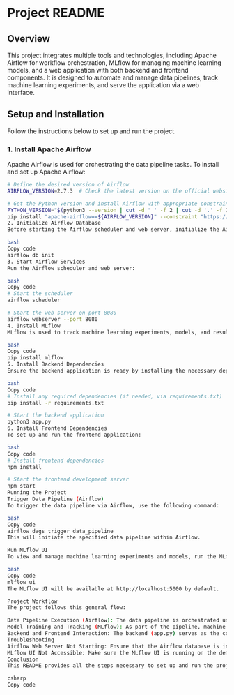 # Project README

## Overview

This project integrates multiple tools and technologies, including Apache Airflow for workflow orchestration, MLflow for managing machine learning models, and a web application with both backend and frontend components. It is designed to automate and manage data pipelines, track machine learning experiments, and serve the application via a web interface.

## Setup and Installation

Follow the instructions below to set up and run the project.

### 1. Install Apache Airflow

Apache Airflow is used for orchestrating the data pipeline tasks. To install and set up Apache Airflow:

```bash
# Define the desired version of Airflow
AIRFLOW_VERSION=2.7.3  # Check the latest version on the official website

# Get the Python version and install Airflow with appropriate constraints
PYTHON_VERSION="$(python3 --version | cut -d ' ' -f 2 | cut -d '.' -f 1-2)"
pip install "apache-airflow==${AIRFLOW_VERSION}" --constraint "https://raw.githubusercontent.com/apache/airflow/constraints-${AIRFLOW_VERSION}/constraints-${PYTHON_VERSION}.txt"
2. Initialize Airflow Database
Before starting the Airflow scheduler and web server, initialize the Airflow database:

bash
Copy code
airflow db init
3. Start Airflow Services
Run the Airflow scheduler and web server:

bash
Copy code
# Start the scheduler
airflow scheduler

# Start the web server on port 8080
airflow webserver --port 8080
4. Install MLflow
MLflow is used to track machine learning experiments, models, and results. To install MLflow, run:

bash
Copy code
pip install mlflow
5. Install Backend Dependencies
Ensure the backend application is ready by installing the necessary dependencies and running the server:

bash
Copy code
# Install any required dependencies (if needed, via requirements.txt)
pip install -r requirements.txt

# Start the backend application
python3 app.py
6. Install Frontend Dependencies
To set up and run the frontend application:

bash
Copy code
# Install frontend dependencies
npm install

# Start the frontend development server
npm start
Running the Project
Trigger Data Pipeline (Airflow)
To trigger the data pipeline via Airflow, use the following command:

bash
Copy code
airflow dags trigger data_pipeline
This will initiate the specified data pipeline within Airflow.

Run MLflow UI
To view and manage machine learning experiments and models, run the MLflow UI:

bash
Copy code
mlflow ui
The MLflow UI will be available at http://localhost:5000 by default.

Project Workflow
The project follows this general flow:

Data Pipeline Execution (Airflow): The data pipeline is orchestrated using Airflow. You can trigger the pipeline manually using the Airflow CLI (airflow dags trigger data_pipeline).
Model Training and Tracking (MLflow): As part of the pipeline, machine learning models are trained and tracked using MLflow. The MLflow UI provides a dashboard to view experiment details and model versions.
Backend and Frontend Interaction: The backend (app.py) serves as the core of the application, interacting with the data pipeline and MLflow. The frontend is responsible for displaying results and providing a user interface to interact with the system.
Troubleshooting
Airflow Web Server Not Starting: Ensure that the Airflow database is initialized with airflow db init. If errors persist, check the logs for additional details.
MLflow UI Not Accessible: Make sure the MLflow UI is running on the default port (5000). If necessary, change the port with the --port flag.
Conclusion
This README provides all the steps necessary to set up and run the project. If you encounter any issues during setup or execution, please check the logs and review the configuration settings for each component.

csharp
Copy code
